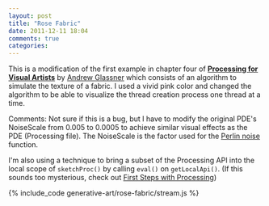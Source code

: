 ```yaml
---
layout: post
title: "Rose Fabric"
date: 2011-12-11 18:04
comments: true
categories: 
---
```


This is a modification of the first example in chapter four of [**Processing for Visual Artists**](http://www.glassner.com/andrew/writing/books/processing.htm) by [Andrew Glassner](http://www.glassner.com/) which consists of an algorithm to simulate the texture of a fabric. I used a vivid pink color and changed the algorithm to be able to visualize the thread creation process one thread at a time.

<p><canvas id="canvas1" width="600" height="400"></canvas></p>

Comments: Not sure if this is a bug, but I have to modify the original PDE's NoiseScale from 0.005 to 0.0005 to achieve similar visual effects as the PDE (Processing file). The NoiseScale is the factor used for the [Perlin noise](http://en.wikipedia.org/wiki/Perlin_noise) function.

I'm also using a technique to bring a subset of the Processing API into the local scope of `sketchProc()` by calling `eval()` on `getLocalApi()`. (If this sounds too mysterious, check out [First Steps with Processing](/blog/2011/12/10/first-steps-with-processing-js/))

{% include_code generative-art/rose-fabric/stream.js %}

<script src="/html5/js/processing-1.3.6-api.js"></script>
<script src="/html5/generative-art/rose-fabric/stream.js"></script>

